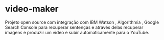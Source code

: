 # video-maker
Projeto open source com integração com IBM Watson , Algorithmia , Google Search Console para recuperar sentenças e através delas recuperar imagens e produzir um video e subir automaticamente para o YouTube. 
